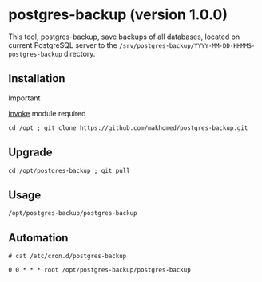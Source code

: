 
# postgres-backup (version 1.0.0)

This tool, postgres-backup, save backups of all databases, located on current PostgreSQL server
to the `/srv/postgres-backup/YYYY-MM-DD-HHMMS-postgres-backup` directory.

## Installation

> [!IMPORTANT]
> [invoke](https://www.pyinvoke.org/) module required
```
cd /opt ; git clone https://github.com/makhomed/postgres-backup.git
```

## Upgrade

```
cd /opt/postgres-backup ; git pull
```

## Usage

```
/opt/postgres-backup/postgres-backup
```

## Automation

```
# cat /etc/cron.d/postgres-backup

0 0 * * * root /opt/postgres-backup/postgres-backup
```

